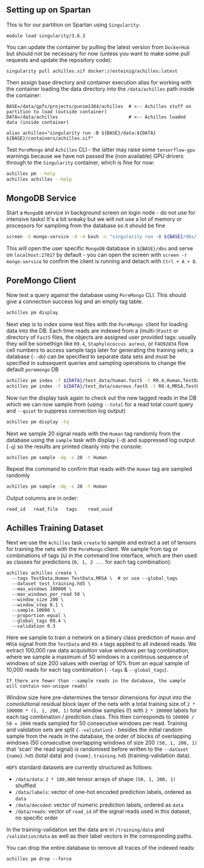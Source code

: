 ## Setting up on Spartan

This is for our partition on Spartan using `Singularity`: 

```
module load singularity/3.6.3
```

You can update the container by pulling the latest version from `DockerHub` but should not be necessary for now (unless you want to make some pull requests and update the repository code):

```
singularity pull achilles.sif docker://esteinig/achilles:latest
```

Then assign base directory and container execution alias for working with the container loading the data directory into the `/data/achilles` path inside the container:

```
BASE=/data/gpfs/projects/punim1384/achilles  # <-- Achilles stuff on partition to load (outside container)
DATA=/data/achilles                          # <-- Achilles loaded data (inside container)

alias achilles="singularity run -B ${BASE}/data:${DATA} ${BASE}/containers/achilles.sif"
```

Test `PoreMongo` and `Achilles` CLI - the latter may raise some `tensorflow-gpu` warnings because we have not passed the (non available) GPU drivers through to the `Singularity` container, which is fine for now:

```bash
achilles pm --help
achilles achilles --help
```

## MongoDB Service

Start a `MongoDB` service in background screen on login node - do not use for intensive tasks! It's a bit sneaky but we will not use a lot of memory or processors for samplimg from the database so it should be fine

```bash
screen -S mongo-service -d -m bash -c "singularity run -B ${BASE}/dbs/fuyi:/data/db ${BASE}/containers/mongo.sif"
```

This will open the user specific `MongoDB` database in `${BASE}/dbs` and serve on `localhost:27017` by default - you can open the screen with `screen -r mongo-service` to confirm the client is running and detach with `Ctrl + A + D`.

## PoreMongo Client

Now test a query against the database using `PoreMongo` CLI. This should give a connection success log and an empty tag table.

```bash
achilles pm display
```

Next step is to index some test files with the `PoreMongo `client for loading data into the DB. Each time reads are indexed from a (multi-)`Fast5` or directory of `Fast5` files, the objects are assigned user provided tags: usually they will be somethign like `R9.4`, `Staphylococcus aureus`, or `FAO92834` flow cell numbers to access sample tags later for generating the training sets; a database (`--db`) can be specified to separate data sets and must be specified in subsequent queries and sampling operations to change the default `poremongo` DB

```bash
achilles pm index -f ${DATA}/test_data/human.fast5 -t R9.4,Human,TestData
achilles pm index -f ${DATA}/test_data/saureus.fast5 -t R9.4,MRSA,TestData 
```

Now run the display task again to check out the new tagged reads in the DB which we can now sample from (using `--total` for a read total count query and `--quiet` to suppress connection log output)

```bash
achilles pm display -tq
```

Next we sample 20 signal reads with the `Human` tag randomly from the database using the `sample` task with display (`-d`) and suppressed log output (`-q`) so the results are printed cleanly into the console:

```bash
achilles pm sample -dq -s 20 -t Human
```

Repeat the command to confirm that reads with the `Human` tag are sampled randomly

```bash
achilles pm sample -dq -s 20 -t Human
```

Output columns are in order:

```
read_id   read_file   tags    read_uuid
```


## Achilles Training Dataset

Next we use the `Achilles` task `create` to sample and extract a set of tensors for training the nets with the `PoreMongo` client. We sample from tag or combinations of tags (`&`) in the command line interface, which are then used as classes for predictions (`0, 1, 2 ...` for each tag combination):

```
achilles achilles create \
  --tags TestData,Human TestData,MRSA \  # or use --global_tags
  --dataset test_training.hd5 \
  --max_windows 100000 \
  --max_windows_per_read 50 \
  --window_size 200 \
  --window_step 0.1 \
  --sample 10000 \
  --proportion equal \
  --global_tags R9.4 \
  --validation 0.3
```

Here we sample to train a network on a binary class prediction of `Human` and `MRSA` signal from the `TestData` and `R9.4` tags applied to all indexed reads. We extract 100,000 raw data acquisition value windows per tag combination, where we sample a maximum of 50 windows in a continous sequence of windows of size 200 values with overlap of 10% from an equal sample of 10,000 reads for each tag combination (`--tags` & `--global_tags`).

```
If there are fewer than --sample reads in the database, the sample will contain non-unique reads!
```

Window size here pre-determines the tensor dimensions for input into the convolutional residual block layer of the nets with a total training size of `2 * 100000 * (1, 1, 200, 1)` total window samples (!) with `2 * 100000` labels for each tag combination / prediction class. This then corresponds to `100000 / 50 = 2000` reads sampled for 50 consecutive windows per read. Training and validation sets are split (`--validation`) - besides the initial random sample from the reads in the database, the order of blocks of overlapping windows (50 consecutive overlapping windows of size 200 `(50, 1, 200, 1)` that 'scan' the read signal) is randomised before written to the `--dataset {name}.hd5` (total data) and `{name}.training.hd5` (training-validation data).

`HDF5` standard datasets are currently structured as follows:

* `/data/data`: `2 * 100,000` tensor arrays of shape `(50, 1, 200, 1)` shuffled
* `/data/labels`: vector of  one-hot encoded prediction labels, ordered as `data`
* `/data/decoded`: vector of numeric prediction labels, ordered as `data`
* `/data/reads`: vector of `read_id` of the signal reads used in this dataset, no specific order

In the training-validation set the data are in `/training/data` and `/validation/data` as well as their label vectors in the corresponding paths.


You can drop the entire database to remove all traces of the indexed reads:

```
achilles pm drop --force
```
